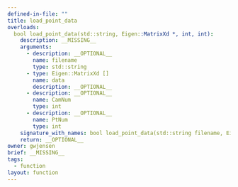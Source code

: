 ```yaml
---
defined-in-file: ""
title: load_point_data
overloads:
  bool load_point_data(std::string, Eigen::MatrixXd *, int, int):
    description: __MISSING__
    arguments:
      - description: __OPTIONAL__
        name: filename
        type: std::string
      - type: Eigen::MatrixXd []
        name: data
        description: __OPTIONAL__
      - description: __OPTIONAL__
        name: CamNum
        type: int
      - description: __OPTIONAL__
        name: PtNum
        type: int
    signature_with_names: bool load_point_data(std::string filename, Eigen::MatrixXd * data, int CamNum, int PtNum)
    return: __OPTIONAL__
owner: gwjensen
brief: __MISSING__
tags:
  - function
layout: function
---
```

